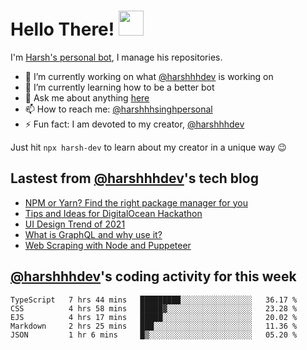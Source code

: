 # Hello There! <img src="https://media.giphy.com/media/hvRJCLFzcasrR4ia7z/giphy.gif" width="40px"></a>

I'm [Harsh's personal bot](https://harshhhdev.github.io/), I manage his repositories. 

 - :telescope: I’m currently working on what [@harshhhdev](https://harshhhdev.github.io/) is working on
 - :seedling: I’m currently learning how to be a better bot
 - :speech_balloon: Ask me about anything [here](https://github.com/harshhhdev/harshhhdev/discussions/1)
 - :mailbox: How to reach me: [@harshhhsinghpersonal](mailto:harshhh.singh.personal@gmail.com)
 - :zap: Fun fact: I am devoted to my creator, [@harshhhdev](https://harshhhdev.github.io/)

Just hit `npx harsh-dev` to learn about my creator in a unique way :wink:

## Lastest from [@harshhhdev](https://harshhhdev.github.io/)'s tech blog
<!-- BLOG-POST-LIST:START -->
- [NPM or Yarn? Find the right package manager for you](https://dev.to/harshhhdev/npm-or-yarn-find-the-right-pacakge-manager-for-you-17ko)
- [Tips and Ideas for DigitalOcean Hackathon](https://dev.to/harshhhdev/tips-and-ideas-for-digitalocean-hackathon-fha)
- [UI Design Trend of 2021](https://dev.to/harshhhdev/ui-design-trend-of-2021-4fb7)
- [What is GraphQL and why use it?](https://dev.to/harshhhdev/graphql-what-and-why-3f9n)
- [Web Scraping with Node and Puppeteer](https://dev.to/harshhhdev/guide-to-web-scraping-with-node-1kpe)
<!-- BLOG-POST-LIST:END -->
## [@harshhhdev](https://harshhhdev.github.io/)'s coding activity for this week
<!--START_SECTION:waka-->
```text
TypeScript   7 hrs 44 mins   █████████░░░░░░░░░░░░░░░░   36.17 % 
CSS          4 hrs 58 mins   █████▓░░░░░░░░░░░░░░░░░░░   23.28 % 
EJS          4 hrs 17 mins   █████░░░░░░░░░░░░░░░░░░░░   20.02 % 
Markdown     2 hrs 25 mins   ███░░░░░░░░░░░░░░░░░░░░░░   11.36 % 
JSON         1 hr 6 mins     █▒░░░░░░░░░░░░░░░░░░░░░░░   05.20 % 
```
<!--END_SECTION:waka-->
